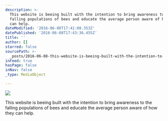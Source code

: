 ```yaml
---
description: >-
  This website is beeing built with the intention to bring awareness to the
  falling populations of bees and educate the average person aware of how they
  can help.
dateModified: '2016-06-08T17:41:00.353Z'
datePublished: '2016-06-08T17:43:36.455Z'
title: ''
author: []
starred: false
sourcePath: >-
  _posts/2016-06-08-this-website-is-beeing-built-with-the-intention-to-bring-awa.md
inFeed: true
hasPage: false
inNav: false
_type: MediaObject

---
```

![](https://the-grid-user-content.s3-us-west-2.amazonaws.com/f20fd5ad-4764-4513-827c-186b9ab99c88.jpg)

This website is beeing built with the intention to bring awareness to the falling populations of bees and educate the average person aware of how they can help.